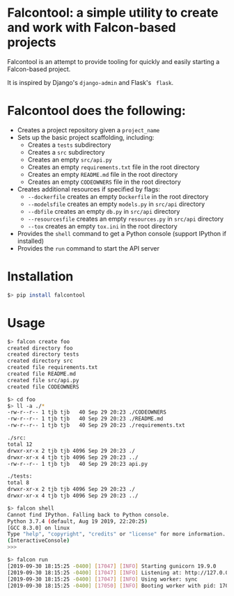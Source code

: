 # Falcontool: a simple utility to create and work with Falcon-based projects

Falcontool is an attempt to provide tooling for quickly and easily starting a Falcon-based project.
 
It is inspired by Django's `django-admin` and Flask's ` flask`.

# Falcontool does the following:
- Creates a project repository given a `project_name`
- Sets up the basic project scaffolding, including:
  - Creates a `tests` subdirectory
  - Creates a `src` subdirectory
  - Creates an empty `src/api.py`
  - Creates an empty `requirements.txt` file in the root directory
  - Creates an empty `README.md` file in the root directory
  - Creates an empty `CODEOWNERS` file in the root directory
- Creates additional resources if specified by flags:
  - `--dockerfile` creates an empty `Dockerfile` in the root directory
  - `--modelsfile` creates an empty `models.py` in `src/api` directory
  - `--dbfile` creates an empty `db.py` in `src/api` directory
  - `--resourcesfile` creates an empty `resources.py` in `src/api` directory
  - `--tox` creates an empty `tox.ini` in the root directory
- Provides the `shell` command to get a Python console (support IPython if installed)
- Provides the `run` command to start the API server 
  
# Installation
```sh
$> pip install falcontool
```

# Usage
```sh
$> falcon create foo
created directory foo
created directory tests
created directory src
created file requirements.txt
created file README.md
created file src/api.py
created file CODEOWNERS

$> cd foo
$> ll -a ./*
-rw-r--r-- 1 tjb tjb   40 Sep 29 20:23 ./CODEOWNERS
-rw-r--r-- 1 tjb tjb   40 Sep 29 20:23 ./README.md
-rw-r--r-- 1 tjb tjb   40 Sep 29 20:23 ./requirements.txt

./src:
total 12
drwxr-xr-x 2 tjb tjb 4096 Sep 29 20:23 ./
drwxr-xr-x 4 tjb tjb 4096 Sep 29 20:23 ../
-rw-r--r-- 1 tjb tjb   40 Sep 29 20:23 api.py

./tests:
total 8
drwxr-xr-x 2 tjb tjb 4096 Sep 29 20:23 ./
drwxr-xr-x 4 tjb tjb 4096 Sep 29 20:23 ../

$> falcon shell
Cannot find IPython. Falling back to Python console.
Python 3.7.4 (default, Aug 19 2019, 22:20:25) 
[GCC 8.3.0] on linux
Type "help", "copyright", "credits" or "license" for more information.
(InteractiveConsole)
>>> 

$> falcon run
[2019-09-30 18:15:25 -0400] [17047] [INFO] Starting gunicorn 19.9.0
[2019-09-30 18:15:25 -0400] [17047] [INFO] Listening at: http://127.0.0.1:8000 (17047)
[2019-09-30 18:15:25 -0400] [17047] [INFO] Using worker: sync
[2019-09-30 18:15:25 -0400] [17050] [INFO] Booting worker with pid: 17050
```
